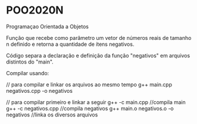 # POO2020N
Programaçao Orientada a Objetos

Função que recebe como parâmetro um vetor de números reais de tamanho n definido e retorna a quantidade de ítens negativos.

Código separa a declaração e definição da função "negativos" em arquivos distintos do "main".

Compilar usando:

// para compilar e linkar os arquivos ao mesmo tempo
g++ main.cpp negativos.cpp -o negativos  

// para compilar primeiro e linkar a seguir
g++ -c main.cpp                         //compila main
g++ -c negativos.cpp                    //compila negativos
g++ main.o negativos.o -o negativos     //linka os diversos arquivos

